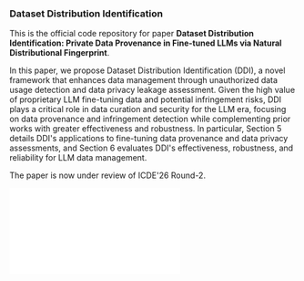 ### Dataset Distribution Identification

This is the official code repository for paper **Dataset Distribution Identification: Private Data Provenance in Fine-tuned LLMs via Natural Distributional Fingerprint**. 

In this paper, we propose Dataset Distribution Identification (DDI), a novel framework that enhances data management through unauthorized data usage detection and data privacy leakage assessment. Given the high value of proprietary LLM fine-tuning data and potential infringement risks, DDI plays a critical role in data curation and security for the LLM era, focusing on data provenance and infringement detection while complementing prior works with greater effectiveness and robustness. In particular, Section 5 details DDI's applications to fine-tuning data provenance and data privacy assessments, and Section 6 evaluates DDI's effectiveness, robustness, and reliability for LLM data management.

The paper is now under review of ICDE'26 Round-2. 

![DDI schema](./images/DDI-schema.pdf)

